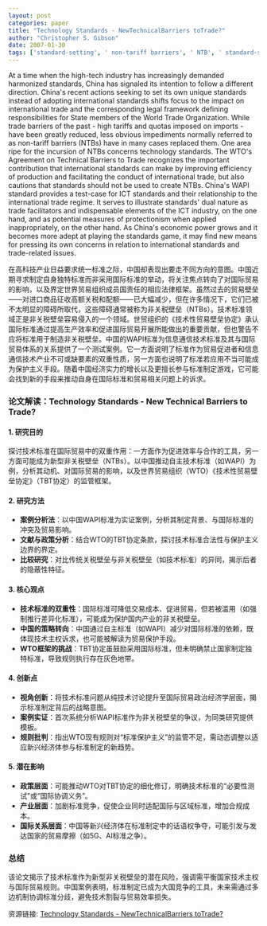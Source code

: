 ```yaml
---
layout: post
categories: paper
title: "Technology Standards - NewTechnicalBarriers toTrade?"
author: "Christopher S. Gibson"
date: 2007-01-30
tags: ['standard-setting', ' non-tariff barriers', ' NTB', ' standard-setting organizations', " SSO's", ' USTR', ' United States Trade Representative', ' TBT', ' Technical Barriers to Trade', ' China', ' WAPI']
---
```


At a time when the high-tech industry has increasingly demanded harmonized standards, China has signaled its intention to follow a different direction.  China's recent actions seeking to set its own unique standards instead of adopting international standards shifts focus to the impact on international trade and the corresponding legal framework defining responsibilities for State members of the World Trade Organization.  While trade barriers of the past - high tariffs and quotas imposed on imports - have been greatly reduced, less obvious impediments normally referred to as non-tariff barriers (NTBs) have in many cases replaced them.  One area ripe for the incursion of NTBs concerns technology standards.  The WTO's Agreement on Technical Barriers to Trade recognizes the important contribution that international standards can make by improving efficiency of production and facilitating the conduct of international trade, but also cautions that standards should not be used to create NTBs.  China's WAPI standard provides a test-case for ICT standards and their relationship to the international trade regime. It serves to illustrate standards' dual nature as trade facilitators and indispensable elements of the ICT industry, on the one hand, and as potential measures of protectionism when applied inappropriately, on the other hand.  As China's economic power grows and it becomes more adept at playing the standards game, it may find new means for pressing its own concerns in relation to international standards and trade-related issues.

在高科技产业日益要求统一标准之际，中国却表现出要走不同方向的意图。中国近期寻求制定自身独特标准而非采用国际标准的举动，将关注焦点转向了对国际贸易的影响，以及界定世界贸易组织成员国责任的相应法律框架。虽然过去的贸易壁垒——对进口商品征收高额关税和配额——已大幅减少，但在许多情况下，它们已被不太明显的障碍所取代，这些障碍通常被称为非关税壁垒（NTBs）。技术标准领域正是非关税壁垒容易侵入的一个领域。世贸组织的《技术性贸易壁垒协定》承认国际标准通过提高生产效率和促进国际贸易开展所能做出的重要贡献，但也警告不应将标准用于制造非关税壁垒。中国的WAPI标准为信息通信技术标准及其与国际贸易体系的关系提供了一个测试案例。它一方面说明了标准作为贸易促进者和信息通信技术产业不可或缺要素的双重性质，另一方面也说明了标准若应用不当可能成为保护主义手段。随着中国经济实力的增长以及更擅长参与标准制定游戏，它可能会找到新的手段来推动自身在国际标准和贸易相关问题上的诉求。

### **论文解读：Technology Standards - New Technical Barriers to Trade?**  

#### **1. 研究目的**  
探讨技术标准在国际贸易中的双重作用：一方面作为促进效率与合作的工具，另一方面可能成为新型非关税壁垒（NTBs）。以中国推动自主技术标准（如WAPI）为例，分析其动机、对国际贸易的影响，以及世界贸易组织（WTO）《技术性贸易壁垒协定》（TBT协定）的监管框架。  

#### **2. 研究方法**  
- **案例分析法**：以中国WAPI标准为实证案例，分析其制定背景、与国际标准的冲突及贸易影响。  
- **文献与政策分析**：结合WTO的TBT协定条款，探讨技术标准合法性与保护主义边界的界定。  
- **比较研究**：对比传统关税壁垒与非关税壁垒（如技术标准）的异同，揭示后者的隐蔽性特征。  

#### **3. 核心观点**  
- **技术标准的双重性**：国际标准可降低交易成本、促进贸易，但若被滥用（如强制推行差异化标准），可能成为保护国内产业的非关税壁垒。  
- **中国的策略转向**：中国通过自主标准（如WAPI）减少对国际标准的依赖，既体现技术主权诉求，也可能被解读为贸易保护手段。  
- **WTO框架的挑战**：TBT协定虽鼓励采用国际标准，但未明确禁止国家制定独特标准，导致规则执行存在灰色地带。  

#### **4. 创新点**  
- **视角创新**：将技术标准问题从纯技术讨论提升至国际贸易政治经济学层面，揭示标准制定背后的战略意图。  
- **案例实证**：首次系统分析WAPI标准作为非关税壁垒的争议，为同类研究提供模板。  
- **规则批判**：指出WTO现有规则对“标准保护主义”的监管不足，需动态调整以适应新兴经济体参与标准制定的新趋势。  

#### **5. 潜在影响**  
- **政策层面**：可能推动WTO对TBT协定的细化修订，明确技术标准的“必要性测试”或“国际协调义务”。  
- **产业层面**：加剧标准竞争，促使企业同时适配国际与区域标准，增加合规成本。  
- **国际关系层面**：中国等新兴经济体在标准制定中的话语权争夺，可能引发与发达国家的贸易摩擦（如5G、AI标准之争）。  

### **总结**  
该论文揭示了技术标准作为新型非关税壁垒的潜在风险，强调需平衡国家技术主权与国际贸易规则。中国案例表明，标准制定已成为大国竞争的工具，未来需通过多边机制协调标准分歧，避免技术割裂与贸易效率损失。

资源链接: [Technology Standards - NewTechnicalBarriers toTrade?](https://papers.ssrn.com/sol3/papers.cfm?abstract_id=960059)
